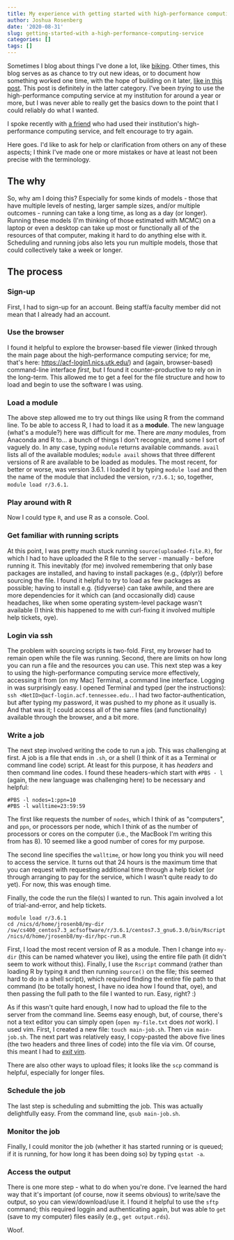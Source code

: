 ```yaml
---
title: My experience with getting started with high-performance computing
author: Joshua Rosenberg
date: '2020-08-31'
slug: getting-started-with a-high-performance-computing-service
categories: []
tags: []
---
```


Sometimes I blog about things I've done a lot, like [biking](https://joshuamrosenberg.com/blog/getting-started-bike-commuting/). Other times, this blog serves as as chance to try out new ideas, or to document how something worked
one time, with the hope of building on it later, [like in this post](https://joshuamrosenberg.com/posts/using-r-r-studio-from-a-pixel-slate-chromebook/). This post is definitely in the latter category. I've been _trying_ to use the high-performance computing service at my 
institution for around a year or more, but I was never able to really get the basics down to the point that I could reliably do what I wanted.

I spoke recently with [a friend](http://datalorax.github.io/) who had used their institution's high-performance computing service, and felt encourage to try again. 

Here goes. I'd like to ask for help or clarification from others on any of these aspects; I think I've made one or more mistakes or have at least not been precise with the terminology.

## The why

So, why am I doing this? Especially for some kinds of models - those that have multiple levels of nesting, larger sample sizes, and/or multiple outcomes - running can take a long time, as long as a day (or longer). Running these models (I'm thinking of those estimated with MCMC) on a laptop or even a desktop can take up most or functionally all of the resources of that computer, making it hard to do anything else with it. Scheduling and running jobs also lets you run multiple models, those that could collectively take a week or longer. 

## The process

### Sign-up

First, I had to sign-up for an account. Being staff/a faculty member did not mean that I already had an account.

### Use the browser

I found it helpful to explore the browser-based file viewer (linked through the main page about the high-performance computing service; for me, that's here: https://acf-login1.nics.utk.edu/) and (again, browser-based) command-line interface _first_, but I found it counter-productive to rely on in the long-term. This allowed me to get a feel for the file structure and how to load and begin to use the software I was using. 

### Load a module

The above step allowed me to try out things like using R from the command line. To be able to access R, I had to load it as a **module**. The new language (what's a module?) here was difficult for me. There are _many_ modules, from Anaconda and R to... a bunch of things I don't recognize, and some I sort of vaguely do. In any case, typing `module` returns available commands. `avail` lists all of the available modules; `module avail` shows that three different versions of R are available to be loaded as modules. The most recent, for better or worse, was version 3.6.1. I loaded it by typing `module load` and then the name of the module that included the version, `r/3.6.1`; so, together, `module load r/3.6.1`.

### Play around with R

Now I could type `R`, and use R as a console. Cool.

### Get familiar with running scripts

At this point, I was pretty much stuck running `source(uploaded-file.R)`, for which I had to have uploaded the R file to the server - manually - before running it. This inevitably (for me) involved remembering that only base packages are installed, and having to install packages (e.g., {dplyr}) before sourcing the file. I found it helpful to try to load as few packages as possible; having to install e.g. {tidyverse} can take awhile, and there are more dependencies for it which can (and occasionally did) cause headaches, like when some operating system-level package wasn't available (I think this happened to me with curl-fixing it involved multiple help tickets, oye).

### Login via ssh

The problem with sourcing scripts is two-fold. First, my browser had to remain open while the file was running. Second, there are limits on how long you can run a file and the resources you can use. This next step was a key to using the high-performance computing service more effectively, accessing it from (on my Mac) Terminal, a command line interface. Logging in was surprisingly easy. I opened Terminal and typed (per the instructions): `ssh <NetID>@acf-login.acf.tennessee.edu.`. I had two factor-authentication, but after typing my password, it was pushed to my phone as it usually is. And that was it; I could access all of the same files (and functionality) available through the browser, and a bit more.

### Write a job

The next step involved writing the code to run a job. This was challenging at first. A job is a file that ends in `.sh`, or a shell (I think of it as a Terminal or command line code) script. At least for this purpose, it has _headers_ and then command line codes. I found these headers-which start with `#PBS - l` (again, the new language was challenging here) to be necessary and helpful:

```{sh}
#PBS -l nodes=1:ppn=10
#PBS -l walltime=23:59:59
```

The first like requests the number of `nodes`, which I think of as "computers", and `ppn`, or processors per node, which I think of as the number of processors or cores on the computer (i.e., the MacBook I'm writing this from has 8). 10 seemed like a good number of cores for my purpose. 

The second line specifies the `walltime`, or how long you think you will need to access the service. It turns out that 24 hours is the maximum time that you can request with requesting additional time through a help ticket (or through arranging to pay for the service, which I wasn't quite ready to do yet). For now, this was enough time. 

Finally, the code the run the file(s) I wanted to run. This again involved a lot of trial-and-error, and help tickets.

```{sh}
module load r/3.6.1
cd /nics/d/home/jrosenb8/my-dir
/sw/cs400_centos7.3_acfsoftware/r/3.6.1/centos7.3_gnu6.3.0/bin/Rscript /nics/d/home/jrosenb8/my-dir/hpc-run.R
```

First, I load the most recent version of R as a module. Then I change into `my-dir` (this can be named whatever you like), using the entire file path (it didn't seem to work without this). Finally, I use the `Rscript` command (rather than loading R by typing `R` and then running `source()` on the file; this seemed hard to do in a shell script), which required finding the entire file path to that command (to be totally honest, I have no idea how I found that, oye), and then passing the full path to the file I wanted to run. Easy, right? :)

As if this wasn't quite hard enough, I now had to upload the file to the server from the command line. Seems easy enough, but, of course, there's not a text editor you can simply open (`open my-file.txt` does _not_ work). I used vim. First, I created a new file: `touch main-job.sh`. Then `vim main-job.sh`. The next part was relatively easy, I copy-pasted the above five lines (the two headers and three lines of code) into the file via vim. Of course, this meant I had to [_exit_ vim](https://stackoverflow.com/questions/11828270/how-do-i-exit-the-vim-editor).

There are also other ways to upload files; it looks like the `scp` command is helpful, especially for longer files.

### Schedule the job

The last step is scheduling and submitting the job. This was actually delightfully easy. From the command line, `qsub main-job.sh`.

### Monitor the job

Finally, I could monitor the job (whether it has started running or is queued; if it is running, for how long it has been doing so) by typing `qstat -a`. 

### Access the output

There is one more step - what to do when you're done. I've learned the hard way that it's important (of course, now it seems obvious) to write/save the output, so you can view/download/use it. I found it helpful to use the `sftp` command; this required loggin and authenticating again, but was able to `get` (save to my computer) files easily (e.g., `get output.rds`).

Woof.